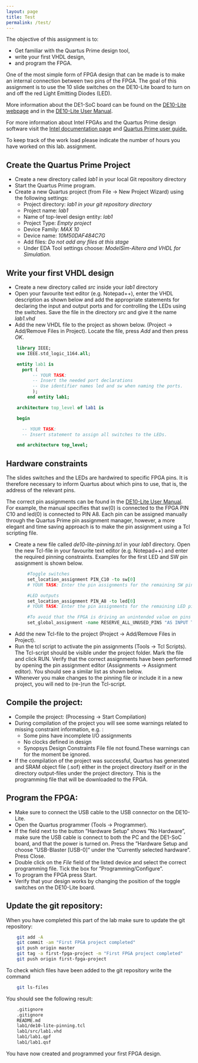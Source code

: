 ```yaml
---
layout: page
title: Test
permalink: /test/
---
```



The objective of this assignment is to:
- Get familiar with the Quartus Prime design tool,
- write your first VHDL design,
- and program the FPGA.

One of the most simple form of FPGA design that can be made is to make an internal connection between two pins of the FPGA. The goal of this assignment is to use the 10 slide switches on the DE10-Lite board to turn on and off the red Light Emitting Diodes (LED).

More information about the DE1-SoC board can be found on the [DE10-Lite webpage] and in the [DE10-Lite User Manual].

For more information about Intel FPGAs and the Quartus Prime design software visit the [Intel documentation page] and [Quartus Prime user guide.]

To keep track of the work load please indicate the number of hours you have worked on this lab. assignment.


## Create the Quartus Prime Project

*   Create a new directory called *lab1* in your local Git repository directory
*   Start the Quartus Prime program.
*   Create a new Quartus project (from File -> New Project Wizard) using the following settings:
    *   Project directory: *lab1 in your git repository directory*
    *   Project name: *lab1*
    *   Name of top-level design entity: *lab1*
    *   Project Type: *Empty project*
    *   Device Family: *MAX 10*
    *   Device name: *10M50DAF484C7G*
    *   Add files: *Do not add any files at this stage*
    *   Under EDA Tool settings choose: *ModelSim-Altera and VHDL for Simulation.*

## Write your first VHDL design

*   Create a new directory called *src* inside your *lab1* directory
*   Open your favourite text editor (e.g. Notepad++), enter the VHDL description as shown below and add the appropriate statements for declaring the input and output ports and for controlling the LEDs using the switches. Save the file in the directory *src* and give it the name *lab1.vhd*
*   Add the new VHDL file to the project as shown below. (Project -> Add/Remove Files in Project). Locate the file, press *Add* and then press *OK*.

```vhdl
    library IEEE;
    use IEEE.std_logic_1164.all;

    entity lab1 is
      port (
          -- YOUR TASK:
          -- Insert the needed port declarations
          -- Use identifier names led and sw when naming the ports.
          );
        end entity lab1;

    architecture top_level of lab1 is

    begin

      -- YOUR TASK:
      -- Insert statement to assign all switches to the LEDs.

    end architecture top_level;
```

## Hardware constraints

The slides switches and the LEDs are hardwired to specific FPGA pins. It is therefore necessary to inform Quartus about which pins to use, that is, the address of the relevant pins.

The correct pin assignments can be found in the [DE10-Lite User Manual]. For example, the manual specifies that sw(0) is connected to the FPGA PIN C10 and led(0) is connected to PIN A8. Each pin can be assigned manually through the Quartus Prime pin assignment manager, however, a more elegant and time saving approach is to make the pin assignment using a Tcl scripting file.

* Create a new file called *de10-lite-pinning.tcl* in your *lab1* directory. Open the new Tcl-file in your favourite text editor (e.g. Notepad++) and enter the required pinning constraints. Examples for the first LED and SW pin assignment is shown below.

```tcl
        #Toggle switches
        set_location_assignment PIN_C10 -to sw[0]
        # YOUR TASK: Enter the pin assignments for the remaining SW pins

        #LED outputs
        set_location_assignment PIN_A8 -to led[0]
        # YOUR TASK: Enter the pin assignments for the remaining LED pins

        #To avoid that the FPGA is driving an unintended value on pins that are not in use:
        set_global_assignment -name RESERVE_ALL_UNUSED_PINS "AS INPUT TRI-STATED"
```

*   Add the new Tcl-file to the project (Project -> Add/Remove Files in Project).
*   Run the tcl script to activate the pin assignments (Tools -> Tcl Scripts). The Tcl-script should be visible under the project folder. Mark the file and click RUN. Verify that the correct assignments have been performed by opening the pin assignment editor (Assignments -> Assignment editor). You should see a similar list as shown below.
*   Whenever you make changes to the pinning file or include it in a new project, you will ned to (re-)run the Tcl-script.

## Compile the project:

*   Compile the project: (Processing -> Start Compilation)
*   During compilation of the project you will see some warnings related to missing constraint information, e.g. :
    *   Some pins have incomplete I/O assignments
    *   No clocks defined in design
    *   Synopsys Design Constraints File file not found.These warnings can for the moment be ignored.
*   If the compilation of the project was successful, Quartus has generated and SRAM object file (.sof) either in the project directory itself or in the directory output-files under the project directory. This is the programming file that will be downloaded to the FPGA.

## Program the FPGA:

* Make sure to connect the USB cable to the USB connector on the DE10-Lite.
*   Open the Quartus programmer (Tools -> Programmer).
*   If the field next to the button ”Hardware Setup” shows ”No Hardware”, make sure the USB cable is connect to both the PC and the DE1-SoC board, and that the power is turned on. Press the ”Hardware Setup and choose ”USB-Blaster \[USB-0\]” under the ”Currently selected hardware”. Press Close.
*   Double click on the *File* field of the listed device and select the correct programming file. Tick the box for ”Programming/Configure”.
*   To program the FPGA press Start.
*   Verify that your design works by changing the position of the toggle switches on the DE10-Lite board.


## Update the git repository:

When you have completed this part of the lab make sure to update the git repository:
```bash
    git add -A
    git commit -am "First FPGA project completed"
    git push origin master
    git tag -a first-fpga-project -m "First FPGA project completed"
    git push origin first-fpga-project
```
To check which files have been added to the git repository write the command
```bash
    git ls-files
```

You should see the following result:
```bash
    .gitignore
    .gitignore
    README.md
    lab1/de10-lite-pinning.tcl
    lab1/src/lab1.vhd
    lab1/lab1.qpf
    lab1/lab1.qsf
```

You have now created and programmed your first FPGA design.


[DE10-Lite webpage]: http://de10-lite.terasic.com
[DE10-Lite User Manual]: https://www.terasic.com.tw/cgi-bin/page/archive_download.pl?Language=English&No=1021&FID=a13a2782811152b477e60203d34b1baa
[Intel documentation page]: https://www.intel.com/content/www/us/en/programmable/documentation/lit-index.html
[Quartus Prime user guide.]: https://www.intel.com/content/www/us/en/programmable/documentation/yoq1529444104707.html

[DE10-Lite User Manual]: https://www.terasic.com.tw/cgi-bin/page/archive_download.pl?Language=English&No=1021&FID=a13a2782811152b477e60203d34b1baa
